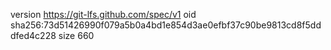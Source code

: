 version https://git-lfs.github.com/spec/v1
oid sha256:73d51426990f079a5b0a4bd1e854d3ae0efbf37c90be9813cd8f5dddfed4c228
size 660

